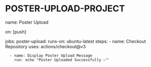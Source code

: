 # POSTER-UPLOAD-PROJECT
name: Poster Upload

on: [push]

jobs:
  poster-upload:
    runs-on: ubuntu-latest
    steps:
      - name: Checkout Repository
        uses: actions/checkout@v3

      - name: Display Poster Upload Message
        run: echo "Poster Uploaded Successfully ✅"

